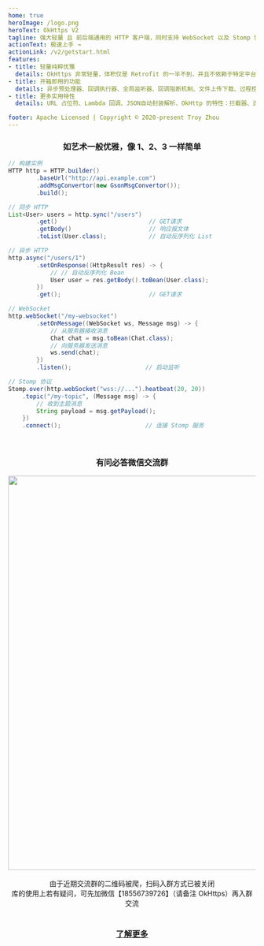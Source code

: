 ```yaml
---
home: true
heroImage: /logo.png
heroText: OkHttps V2
tagline: 强大轻量 且 前后端通用的 HTTP 客户端，同时支持 WebSocket 以及 Stomp 协议
actionText: 极速上手 →
actionLink: /v2/getstart.html
features:
- title: 轻量纯粹优雅
  details: OkHttps 非常轻量，体积仅是 Retrofit 的一半不到，并且不依赖于特定平台，API 语义简洁舒适。
- title: 开箱即用的功能
  details: 异步预处理器、回调执行器、全局监听器、回调阻断机制、文件上传下载、过程控制、进度监听。
- title: 更多实用特性
  details: URL 占位符、Lambda 回调、JSON自动封装解析、OkHttp 的特性：拦截器、连接池、CookieJar 等。

footer: Apache Licensed | Copyright © 2020-present Troy Zhou
---
```


### <center> 如艺术一般优雅，像 1、2、3 一样简单 </center>

```java
// 构建实例
HTTP http = HTTP.builder()
        .baseUrl("http://api.example.com")
        .addMsgConvertor(new GsonMsgConvertor());
        .build();

// 同步 HTTP
List<User> users = http.sync("/users") 
        .get()                          // GET请求
        .getBody()                      // 响应报文体
        .toList(User.class);            // 自动反序列化 List 

// 异步 HTTP
http.async("/users/1")
        .setOnResponse((HttpResult res) -> {
            // // 自动反序列化 Bean 
            User user = res.getBody().toBean(User.class);
        })
        .get();                         // GET请求

// WebSocket
http.webSocket("/my-websocket") 
        .setOnMessage((WebSocket ws, Message msg) -> {
            // 从服务器接收消息
            Chat chat = msg.toBean(Chat.class);
            // 向服务器发送消息
            ws.send(chat); 
        })
        .listen();                     // 启动监听

// Stomp 协议
Stomp.over(http.webSocket("wss://...").heatbeat(20, 20))
    .topic("/my-topic", (Message msg) -> {
        // 收到主题消息
        String payload = msg.getPayload();
    })
    .connect();                        // 连接 Stomp 服务
```

<br/>

### <center> 有问必答微信交流群 </center>

<center> <img src="/wx_discuss.png" width = "800" /> </center>

<br/>

<center> 
由于近期交流群的二维码被爬，扫码入群方式已被关闭
<br/>
库的使用上若有疑问，可先加微信【18556739726】（请备注 OkHttps）再入群交流
</center>

<br/>

### [<center> 了解更多 </center>](/v2/)

<br/>